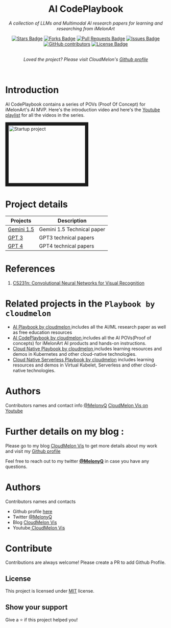 <h1 align="center">AI CodePlaybook</h1>
<p align="center"><i>A collection of LLMs and Multimodal AI research papers for learning and researching from iMelonArt</i></p>
<div align="center">
  <a href="https://github.com/iMelonArt/AI-CodePlaybook/stargazers"><img src="https://img.shields.io/github/stars/iMelonArt/AI-CodePlaybook" alt="Stars Badge"/></a>
<a href="https://github.com/iMelonArt/AI-CodePlaybook/network/members"><img src="https://img.shields.io/github/forks/iMelonArt/AI-CodePlaybook" alt="Forks Badge"/></a>
<a href="https://github.com/iMelonArt/AI-CodePlaybook/pulls"><img src="https://img.shields.io/github/issues-pr/iMelonArt/AI-CodePlaybook" alt="Pull Requests Badge"/></a>
<a href="https://github.com/iMelonArt/AI-CodePlaybook/issues"><img src="https://img.shields.io/github/issues/iMelonArt/AI-CodePlaybook" alt="Issues Badge"/></a>
<a href="https://github.com/iMelonArt/AI-CodePlaybook/graphs/contributors"><img alt="GitHub contributors" src="https://img.shields.io/github/contributors/iMelonArt/AI-CodePlaybook?color=2b9348"></a>
<a href="https://github.com/iMelonArt/AI-CodePlaybook/blob/main/LICENSE"><img src="https://img.shields.io/github/license/iMelonArt/AI-CodePlaybook?color=2b9348" alt="License Badge"/></a>
</div>
<br>
<p align="center"><i>Loved the project? Please visit CloudMelon's <a href="https://github.com/cloudmelon">Github profile</a></i></p>
<br>

# Introduction

AI CodePlaybook contains a series of POVs (Proof Of Concept) for iMelonArt's AI MVP. Here's the introduction video and here's the [Youtube playlist](https://bit.ly/ai-startup-cloudmelon) for all the videos in the series.

<a href="http://www.youtube.com/watch?feature=player_embedded&v=0FoRYTFwGec" target="_blank"><img src="http://img.youtube.com/vi/0FoRYTFwGec/0.jpg" 
alt="Startup project" width="240" height="180" border="10" /></a>


# Project details 

| Projects | Description |
| --- | --- |
| [Gemini 1.5](https://github.com/iMelonArt/AI-Playbook/Resources/gemini_v1_5_report.pdf) | Gemini 1.5 Technical paper |
| [GPT 3](https://arxiv.org/pdf/2005.14165) | GPT3 technical papers |
| [GPT 4](https://arxiv.org/pdf/2303.08774) | GPT4 technical papers |
 
# References 

 1. [CS231n: Convolutional Neural Networks for Visual Recognition](https://cs231n.github.io/)


# Related projects in the `Playbook by cloudmelon ` 

- [AI Playbook by cloudmelon ](https://github.com/iMelonArt/AI-Playbook)includes all the AI/ML research paper as well as free education resources
- [AI CodePlaybook by cloudmelon ](https://github.com/iMelonArt/AI-Playbook)includes all the AI POVs(Proof of concepts) for iMelonArt AI products and hands-on instructions.
- [Cloud Native Playbook by cloudmelon ](https://github.com/cloudmelon/Cloud-Native-Playbook) includes learning resources and demos in Kubernetes and other cloud-native technologies.
- [Cloud Native Serverless Playbook by cloudmelon](https://github.com/cloudmelon/Cloud-Native-Serverless-Playbook) includes learning resources and demos in Virtual Kubelet, Serverless and other cloud-native technologies.

# Authors

Contributors names and contact info
[@MelonyQ](https://twitter.com/melonyq)
[ CloudMelon Vis on Youtube](https://www.youtube.com/@CloudMelonVis?sub_confirmation=1)

# Further details on my blog : 

Please go to my blog [CloudMelon Vis](https://cloudmelonvision.com) to get more details about my work and visit my <a href="https://github.com/cloudmelon">Github profile</a></i></p>

Feel free to reach out to my twitter [**@MelonyQ**](https://twitter.com/MelonyQ) in case you have any questions. 

# Authors

Contributors names and contacts

- Github profile [here](https://github.com/cloudmelon)
- Twitter [@MelonyQ](https://twitter.com/melonyq)
- Blog [CloudMelon Vis](https://cloudmelonvision.com)
- Youtube[ CloudMelon Vis](https://www.youtube.com/@CloudMelonVis?sub_confirmation=1)

# Contribute

Contributions are always welcome! Please create a PR to add Github Profile.

## License

This project is licensed under [MIT](https://opensource.org/licenses/MIT) license.

## Show your support

Give a ⭐️ if this project helped you!

